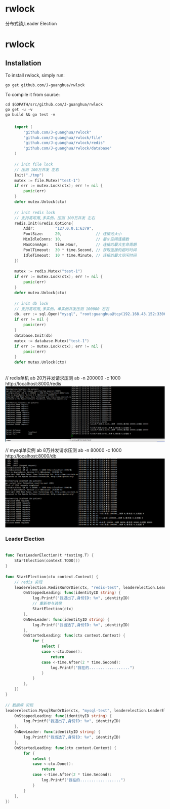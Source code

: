 # rwlock
分布式锁,Leader Election


# rwlock

## Installation

To install rwlock, simply run:

    go get github.com/J-guanghua/rwlock

To compile it from source:

    cd $GOPATH/src/github.com/J-guanghua/rwlock
    go get -u -v
    go build && go test -v
### 
```go
    import (
        "github.com/J-guanghua/rwlock"
        "github.com/J-guanghua/rwlock/file"
        "github.com/J-guanghua/rwlock/redis"
        "github.com/J-guanghua/rwlock/database"
    )

    // init file lock
	// 压测 100万并发 左右
    Init("./tmp")
    mutex := file.Mutex("test-1")
    if err := mutex.Lock(ctx); err != nil {
        panic(err)
    }
    defer mutex.Unlock(ctx)
	
    // init redis lock 
    // 支持高可用,多实例，压测 100万并发 左右 
    redis.Init(&redis.Options{
        Addr:         "127.0.0.1:6379",
        PoolSize:     20,               // 连接池大小
        MinIdleConns: 10,               // 最小空闲连接数
        MaxConnAge:   time.Hour,        // 连接的最大生命周期
        PoolTimeout:  30 * time.Second, // 获取连接的超时时间
        IdleTimeout:  10 * time.Minute, // 连接的最大空闲时间
    })
    
    mutex := redis.Mutex("test-1")
    if err := mutex.Lock(ctx); err != nil {
        panic(err)
    }
    defer mutex.Unlock(ctx)
	
    // init db lock
	// 支持高可用,多实例，单实例并发压测 100000 左右
    db, err := sql.Open("mysql", "root:guanghua@tcp(192.168.43.152:3306)/sys?parseTime=true")
    if err != nil {
        panic(err)
    }
    database.Init(db)
    mutex := database.Mutex("test-1")
    if err := mutex.Lock(ctx); err != nil {
        panic(err)
    }
    defer mutex.Unlock(ctx)
        
```
// redis单机 ab 20万并发请求压测
ab -n 200000 -c 1000 http://localhost:8000/redis
![Image text](img.png)

// mysql单实例 ab 8万并发请求压测
ab -n 80000 -c 1000 http://localhost:8000/db
![Image text](img_1.png)
### Leader Election
```go

func TestLeaderElection(t *testing.T) {
    StartElection(context.TODO())
}

func StartElection(ctx context.Context) {
	// redis 实现
	leaderelection.RedisRunOrDie(ctx, "redis-test", leaderelection.LeaderElectionConfig{
        OnStoppedLeading: func(identityID string) {
            log.Printf("我退出了,身份ID: %v", identityID)
			// 重新参与选举
            StartElection(ctx)
        },
        OnNewLeader: func(identityID string) {
            log.Printf("我当选了,身份ID: %v", identityID)
        },
        OnStartedLeading: func(ctx context.Context) {
            for {
                select {
                case <-ctx.Done():
                    return
                case <-time.After(2 * time.Second):
                    log.Printf("我在的..................")
                }
            }
        },
    })
}	

// 数据库 实现
leaderelection.MysqlRunOrDie(ctx, "mysql-test", leaderelection.LeaderElectionConfig{
    OnStoppedLeading: func(identityID string) {
        log.Printf("我退出了,身份ID: %v", identityID)
    },
    OnNewLeader: func(identityID string) {
        log.Printf("我当选了,身份ID: %v", identityID)
    },
    OnStartedLeading: func(ctx context.Context) {
        for {
            select {
            case <-ctx.Done():
                return
            case <-time.After(2 * time.Second):
                log.Printf("我在的..................")
            }
        }
    },
})

```
